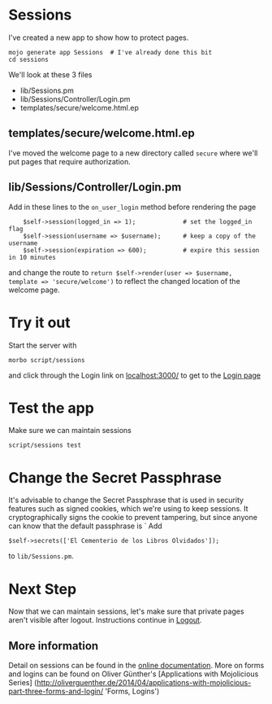 # Sessions

I've created a new app to show how to protect pages.
```
mojo generate app Sessions	# I've already done this bit
cd sessions
```

We'll look at these 3 files
* lib/Sessions.pm
* lib/Sessions/Controller/Login.pm
* templates/secure/welcome.html.ep

## templates/secure/welcome.html.ep
I've moved the welcome page to a new directory called `secure` where we'll
put pages that require authorization.

## lib/Sessions/Controller/Login.pm
Add in these lines to the `on_user_login` method before rendering the page
```
    $self->session(logged_in => 1);             # set the logged_in flag
    $self->session(username => $username);      # keep a copy of the username
    $self->session(expiration => 600);          # expire this session in 10 minutes
```
and change the route to `return $self->render(user => $username, template => 'secure/welcome')`
to reflect the changed location of the welcome page.

# Try it out
Start the server with
```
morbo script/sessions
```
and click through the Login link on [localhost:3000/](http://localhost:3000/)
to get to the [Login page](http://localhost:3000/login)

# Test the app

Make sure we can maintain sessions 

```
script/sessions test 
```

# Change the Secret Passphrase

It's advisable to change the Secret Passphrase
that is used in security features such as signed cookies, which we're using to keep sessions.
It cryptographically signs the cookie to prevent tampering, but since anyone can know that
the default passphrase is `
Add
```
$self->secrets(['El Cementerio de los Libros Olvidados']);
```
to `lib/Sessions.pm`.


# Next Step

Now that we can maintain sessions, let's make sure that private pages aren't visible after logout.
Instructions continue in [Logout](Logout.md).

## More information

Detail on sessions can be found in the 
[online documentation](http://localhost:3000/perldoc/Mojolicious/Controller#session 'Mojolicious::Controller').
More on forms and logins can be found on Oliver Günther's [Applications with Mojolicious Series]
(http://oliverguenther.de/2014/04/applications-with-mojolicious-part-three-forms-and-login/ 'Forms, Logins')
